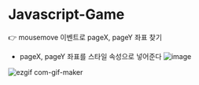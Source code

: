 # Javascript-Game

👉 mousemove 이벤트로 pageX, pageY 좌표 찾기
  - pageX, pageY 좌표를 스타일 속성으로 넣어준다
  ![image](https://user-images.githubusercontent.com/82692118/124777246-0737c900-df7b-11eb-8397-3e589024bdf3.png)
  
  ![ezgif com-gif-maker](https://user-images.githubusercontent.com/82692118/124776556-811b8280-df7a-11eb-833b-f1400f4e163a.gif)
